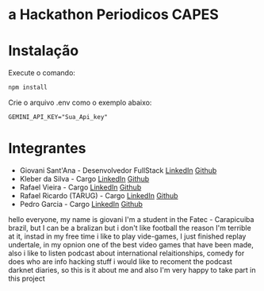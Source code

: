 # a Hackathon Periodicos CAPES

# Instalação

Execute o comando:

```bash
npm install
```

Crie o arquivo .env como o exemplo abaixo:

```
GEMINI_API_KEY="Sua_Api_key"
```

# Integrantes

- Giovani Sant'Ana - Desenvolvedor FullStack [LinkedIn](https://www.linkedin.com/in/giovani-sant-ana/) [Github](https://github.com/Giovani-SantAna-Pedroso)
- Kleber da Silva - Cargo [LinkedIn](https://www.linkedin.com/in/kleberdasilva-/) [Github](https://github.com/klebers022)
- Rafael Vieira - Cargo [LinkedIn](https://www.linkedin.com/in/rafaelrvs/) [Github](https://github.com/rafaelrvs)
- Rafael Ricardo (TARUG) - Cargo [LinkedIn](https://www.linkedin.com/in/tarug/) [Github](#)
- Pedro Garcia - Cargo [LinkedIn](https://www.linkedin.com/in/pedro-garcia-6837a7266/) [Github](https://github.com/PedroGS13876)

hello everyone, my name is giovani I'm a student in the Fatec - Carapicuiba brazil, but I can be a bralizan but i don't like football
the reason I'm terrible at it, instad in my free time i like to play vide-games, I just finished replay undertale, in my opnion one of the best video games that have been made, also i like to listen podcast about international relaitionships, comedy for does who are info hacking stuff i would like to recoment the podcast darknet diaries, so this is it about me and also I'm very happy to take part in this project

